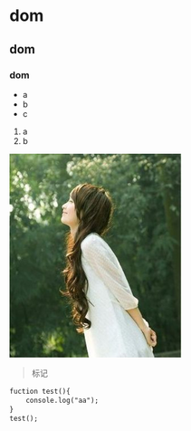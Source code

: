 # dom
## dom
### dom

* a
* b
* c



1. a
2. b


![美女](2.jpg)

> 标记

    fuction test(){
        console.log("aa");
    }
    test();
